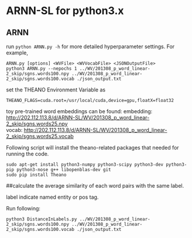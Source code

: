 # ARNN-SL for python3.x

## ARNN

run `python ARNN.py -h` for more detailed hyperparameter settings.
For example, 
```
ARNN.py [options] <WVFile> <WVVocabFile> <JSONOutputFile>
python3 ARNN.py --nepochs 1 ../WV/201308_p_word_linear-2_skip/sgns.words100.npy ../WV/201308_p_word_linear-2_skip/sgns.words100.vocab ./json_output.txt
```
set the THEANO Environment Variable as
```
THEANO_FLAGS=cuda.root=/usr/local/cuda,device=gpu,floatX=float32
```


toy pre-trained word embeddings can be found:
embedding: http://202.112.113.8/d/ARNN-SL/WV/201308_p_word_linear-2_skip/sgns.words25.npy    
vocab: http://202.112.113.8/d/ARNN-SL/WV/201308_p_word_linear-2_skip/sgns.words25.vocab



Following script will install the theano-related packages that needed for running the code.
```
sudo apt-get install python3-numpy python3-scipy python3-dev python3-pip python3-nose g++ libopenblas-dev git
sudo pip install Theano
```


##calculate the average similarity of each word pairs with the same label.

label indicate named entity or pos tag.

Run following:
```
python3 DistanceInLabels.py ../WV/201308_p_word_linear-2_skip/sgns.words100.npy ../WV/201308_p_word_linear-2_skip/sgns.words100.vocab ./json_output.txt
```